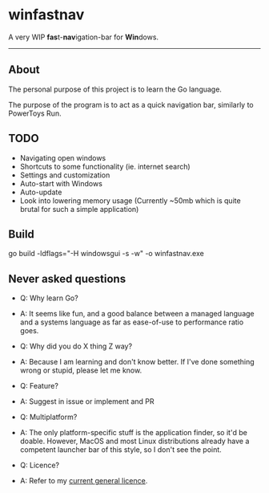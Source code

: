# winfastnav
A very WIP **fas**t-**nav**igation-bar for **Win**dows.

---

## About

The personal purpose of this project is to learn the Go language.

The purpose of the program is to act as a quick navigation bar, similarly to PowerToys Run.

## TODO

- Navigating open windows
- Shortcuts to some functionality (ie. internet search)
- Settings and customization
- Auto-start with Windows
- Auto-update
- Look into lowering memory usage (Currently ~50mb which is quite brutal for such a simple application)

## Build

go build -ldflags="-H windowsgui -s -w" -o winfastnav.exe


## Never asked questions

- Q: Why learn Go?
- A: It seems like fun, and a good balance between a managed language and a systems language as far as ease-of-use to performance ratio goes.


- Q: Why did you do X thing Z way?
- A: Because I am learning and don't know better. If I've done something wrong or stupid, please let me know.


- Q: Feature?

- A: Suggest in issue or implement and PR


- Q: Multiplatform?

- A: The only platform-specific stuff is the application finder, so it'd be doable. However, MacOS and most Linux distributions already have a competent launcher bar of this style, so I don't see the point.


- Q: Licence?
- A: Refer to my [current general licence](https://markski.ar/general_licence.txt).